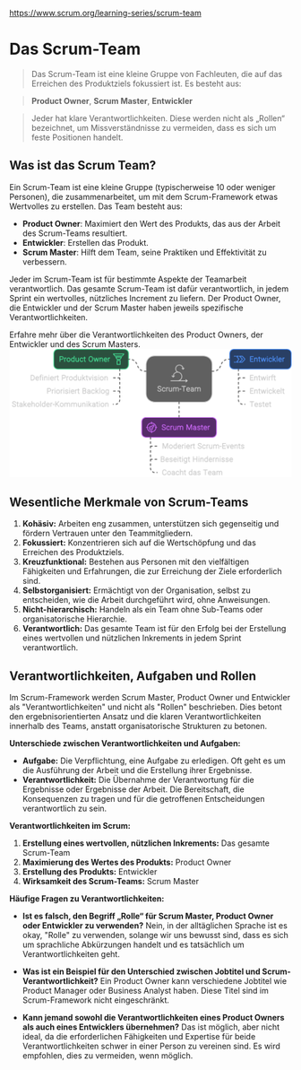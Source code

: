 https://www.scrum.org/learning-series/scrum-team

# Das Scrum-Team
> Das Scrum-Team ist eine kleine Gruppe von Fachleuten, die auf das Erreichen des Produktziels fokussiert ist. Es besteht aus:

>**Product Owner**, **Scrum Master**, **Entwickler**

> Jeder hat klare Verantwortlichkeiten. Diese werden nicht als „Rollen“ bezeichnet, um Missverständnisse zu vermeiden, dass es sich um feste Positionen handelt.

## Was ist das Scrum Team?

Ein Scrum-Team ist eine kleine Gruppe (typischerweise 10 oder weniger Personen), die zusammenarbeitet, um mit dem Scrum-Framework etwas Wertvolles zu erstellen. Das Team besteht aus:

- **Product Owner**: Maximiert den Wert des Produkts, das aus der Arbeit des Scrum-Teams resultiert.
- **Entwickler**: Erstellen das Produkt.
- **Scrum Master**: Hilft dem Team, seine Praktiken und Effektivität zu verbessern.

Jeder im Scrum-Team ist für bestimmte Aspekte der Teamarbeit verantwortlich. Das gesamte Scrum-Team ist dafür verantwortlich, in jedem Sprint ein wertvolles, nützliches Increment zu liefern. Der Product Owner, die Entwickler und der Scrum Master haben jeweils spezifische Verantwortlichkeiten.

Erfahre mehr über die Verantwortlichkeiten des Product Owners, der Entwickler und des Scrum Masters.
![Scrum-Team](/files/napkin-selection.svg)

## **Wesentliche Merkmale von Scrum-Teams**

1. **Kohäsiv:** Arbeiten eng zusammen, unterstützen sich gegenseitig und fördern Vertrauen unter den Teammitgliedern.
2. **Fokussiert:** Konzentrieren sich auf die Wertschöpfung und das Erreichen des Produktziels.
3. **Kreuzfunktional:** Bestehen aus Personen mit den vielfältigen Fähigkeiten und Erfahrungen, die zur Erreichung der Ziele erforderlich sind.
4. **Selbstorganisiert:** Ermächtigt von der Organisation, selbst zu entscheiden, wie die Arbeit durchgeführt wird, ohne Anweisungen.
5. **Nicht-hierarchisch:** Handeln als ein Team ohne Sub-Teams oder organisatorische Hierarchie.
6. **Verantwortlich:** Das gesamte Team ist für den Erfolg bei der Erstellung eines wertvollen und nützlichen Inkrements in jedem Sprint verantwortlich.

## **Verantwortlichkeiten, Aufgaben und Rollen**

Im Scrum-Framework werden Scrum Master, Product Owner und Entwickler als "Verantwortlichkeiten" und nicht als "Rollen" beschrieben. Dies betont den ergebnisorientierten Ansatz und die klaren Verantwortlichkeiten innerhalb des Teams, anstatt organisatorische Strukturen zu betonen.

**Unterschiede zwischen Verantwortlichkeiten und Aufgaben:**

- **Aufgabe:** Die Verpflichtung, eine Aufgabe zu erledigen. Oft geht es um die Ausführung der Arbeit und die Erstellung ihrer Ergebnisse.
- **Verantwortlichkeit:** Die Übernahme der Verantwortung für die Ergebnisse oder Ergebnisse der Arbeit. Die Bereitschaft, die Konsequenzen zu tragen und für die getroffenen Entscheidungen verantwortlich zu sein.

**Verantwortlichkeiten im Scrum:**

1. **Erstellung eines wertvollen, nützlichen Inkrements:** Das gesamte Scrum-Team
2. **Maximierung des Wertes des Produkts:** Product Owner
3. **Erstellung des Produkts:** Entwickler
4. **Wirksamkeit des Scrum-Teams:** Scrum Master

**Häufige Fragen zu Verantwortlichkeiten:**

- **Ist es falsch, den Begriff „Rolle“ für Scrum Master, Product Owner oder Entwickler zu verwenden?**
  Nein, in der alltäglichen Sprache ist es okay, "Rolle" zu verwenden, solange wir uns bewusst sind, dass es sich um sprachliche Abkürzungen handelt und es tatsächlich um Verantwortlichkeiten geht.

- **Was ist ein Beispiel für den Unterschied zwischen Jobtitel und Scrum-Verantwortlichkeit?**
  Ein Product Owner kann verschiedene Jobtitel wie Product Manager oder Business Analyst haben. Diese Titel sind im Scrum-Framework nicht eingeschränkt.

- **Kann jemand sowohl die Verantwortlichkeiten eines Product Owners als auch eines Entwicklers übernehmen?**
  Das ist möglich, aber nicht ideal, da die erforderlichen Fähigkeiten und Expertise für beide Verantwortlichkeiten schwer in einer Person zu vereinen sind. Es wird empfohlen, dies zu vermeiden, wenn möglich.